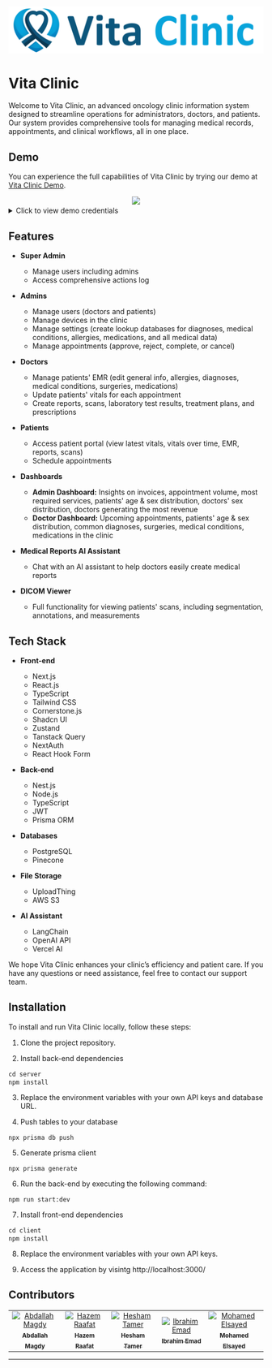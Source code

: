 <div align="center">
  <img src="client/public/logo-light.png" width="600px" />
</div>

# Vita Clinic
Welcome to Vita Clinic, an advanced oncology clinic information system designed to streamline operations for administrators, doctors, and patients. Our system provides comprehensive tools for managing medical records, appointments, and clinical workflows, all in one place.

## Demo
You can experience the full capabilities of Vita Clinic by trying our demo at [Vita Clinic Demo](https://vita-clinic.vercel.app).

<div align="center">
  <img src="assets/mockups.png" />
</div>

<details>
<summary>Click to view demo credentials</summary>
<p>

**Super Admin**  
Email: abdallah@gmail.com  
Password: admin1234  

**Admin**  
Email: jennifer.jackson@example.com  
Password: admin123  

**Doctor**  
Email: hazem@gmail.com  
Password: doctor123  

**Patient**  
Email: michael.king@example.com  
Password: patient123  
</p>
</details>

## Features
- **Super Admin**
  - Manage users including admins
  - Access comprehensive actions log

- **Admins**
  - Manage users (doctors and patients)
  - Manage devices in the clinic
  - Manage settings (create lookup databases for diagnoses, medical conditions, allergies, medications, and all medical data)
  - Manage appointments (approve, reject, complete, or cancel)

- **Doctors**
  - Manage patients' EMR (edit general info, allergies, diagnoses, medical conditions, surgeries, medications)
  - Update patients' vitals for each appointment
  - Create reports, scans, laboratory test results, treatment plans, and prescriptions

- **Patients**
  - Access patient portal (view latest vitals, vitals over time, EMR, reports, scans)
  - Schedule appointments

- **Dashboards**
  - **Admin Dashboard:** Insights on invoices, appointment volume, most required services, patients' age & sex distribution, doctors' sex distribution, doctors generating the most revenue
  - **Doctor Dashboard:** Upcoming appointments, patients' age & sex distribution, common diagnoses, surgeries, medical conditions, medications in the clinic

- **Medical Reports AI Assistant**
  - Chat with an AI assistant to help doctors easily create medical reports

- **DICOM Viewer**
  - Full functionality for viewing patients' scans, including segmentation, annotations, and measurements

## Tech Stack
- **Front-end**
  - Next.js
  - React.js
  - TypeScript
  - Tailwind CSS
  - Cornerstone.js
  - Shadcn UI
  - Zustand
  - Tanstack Query
  - NextAuth
  - React Hook Form

- **Back-end**
  - Nest.js
  - Node.js
  - TypeScript
  - JWT
  - Prisma ORM

- **Databases**
  - PostgreSQL
  - Pinecone

- **File Storage**
  - UploadThing
  - AWS S3
- **AI Assistant**
  - LangChain
  - OpenAI API
  - Vercel AI

We hope Vita Clinic enhances your clinic’s efficiency and patient care. If you have any questions or need assistance, feel free to contact our support team.

## Installation

To install and run Vita Clinic locally, follow these steps:

1. Clone the project repository.

2. Install back-end dependencies

```
cd server
npm install
```

3. Replace the environment variables with your own API keys and database URL.

4. Push tables to your database

```
npx prisma db push
```

5. Generate prisma client

```
npx prisma generate
```

6. Run the back-end by executing the following command:

```
npm run start:dev
```

7. Install front-end dependencies

```
cd client
npm install
```

8. Replace the environment variables with your own API keys.

9. Access the application by visintg http://localhost:3000/

## Contributors

<table>
  <tr>
    <td align="center">
    <a href="https://github.com/Bodykudo" target="_black">
    <img src="https://avatars.githubusercontent.com/u/17731926?v=4" width="150px;" alt="Abdallah Magdy"/>
    <br />
    <sub><b>Abdallah Magdy</b></sub></a>
    <td align="center">
    <a href="https://github.com/Hazem-Raafat" target="_black">
    <img src="https://avatars.githubusercontent.com/u/100636693?v=4" width="150px;" alt="Hazem Raafat"/>
    <br />
    <sub><b>Hazem Raafat</b></sub></a>
    </td>
    <td align="center">
    <a href="https://github.com/heshamtamer" target="_black">
    <img src="https://avatars.githubusercontent.com/u/100705845?v=4" width="150px;" alt="Hesham Tamer"/>
    <br />
    <sub><b>Hesham Tamer</b></sub></a>
    </td>
   <td align="center">
    <a href="https://github.com/IbrahimEmad11" target="_black">
    <img src="https://avatars.githubusercontent.com/u/110200613?v=4" width="150px;" alt="Ibrahim Emad"/>
    <br />
    <sub><b>Ibrahim Emad</b></sub></a>
    </td>
   <td align="center">
    <a href="https://github.com/melsayed8450" target="_black">
    <img src="https://avatars.githubusercontent.com/u/100236901?v=4" width="150px;" alt="Mohamed Elsayed"/>
    <br />
    <sub><b>Mohamed Elsayed</b></sub></a>
    </td>
    </tr>
 </table>

---
